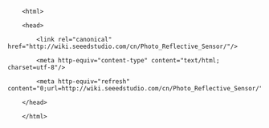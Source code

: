 <!DOCTYPE html>
        <html>
        <head>
            <link rel="canonical" href="http://wiki.seeedstudio.com/cn/Photo_Reflective_Sensor/"/>
            <meta http-equiv="content-type" content="text/html; charset=utf-8"/>
            <meta http-equiv="refresh" content="0;url=http://wiki.seeedstudio.com/cn/Photo_Reflective_Sensor/"/>
        </head>
        </html>